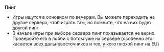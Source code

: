 **Пинг**
- Игры ищутся в основном по вечерам. Вы можете переходить на другие сервера, чтоб играть там, но помните, что на них будет другой пинг
- В начале игры при выборе сервера пинг показывается не верно. Проверяйте его в лобби с ботом уже на сервере (особенно это касается всех дальневосточников и тех, у кого плохой пинг на EU)